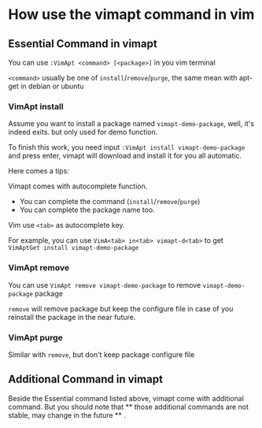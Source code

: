 How use the vimapt command in vim
===

## Essential Command in vimapt

You can use `:VimApt <command> [<package>]` in you vim terminal

`<command>` usually be one of `install`/`remove`/`purge`, the same mean with apt-get in debian or ubuntu

### VimApt install
Assume you want to install a package named `vimapt-demo-package`, well, it's indeed exits. but only used for demo function.

To finish this work, you need input `:VimApt install vimapt-demo-package` and press enter, vimapt will download and install it for you all automatic. 

Here comes a tips:

Vimapt comes with autocomplete function.

* You can complete the command (`install`/`remove`/`purge`)
* You can complete the package name too.

Vim use `<tab>` as autocomplete key.

For example, you can use `VimA<tab> in<tab> vimapt-d<tab>` to get `VimAptGet install vimapt-demo-package`


### VimApt remove
You can use `VimApt remove vimapt-demo-package` to remove `vimapt-demo-package` package

`remove` will remove package but keep the configure file in case of you reinstall the package in the near future.

### VimApt purge
Similar with `remove`, but don't keep package configure file

## Additional Command in vimapt

Beside the Essential command listed above, vimapt come with additional command.
But you should note that ** those additional commands are not stable, may change in the future ** .